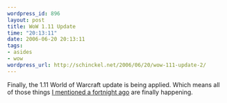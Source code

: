 ```yaml
--- 
wordpress_id: 896
layout: post
title: WoW 1.11 Update
time: "20:13:11"
date: 2006-06-20 20:13:11
tags: 
- asides
- wow
wordpress_url: http://schinckel.net/2006/06/20/wow-111-update-2/
---
```

Finally, the 1.11 World of Warcraft update is being applied. Which means all of those things [I mentioned a fortnight ago][1] are finally happening. 

   [1]: http://schinckel.net/2006/06/06/wow-111-update/

